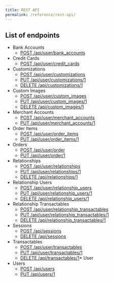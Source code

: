 ```yaml
---
title: REST API
permalink: /reference/rest-api/
---
```


## List of endpoints

* Bank Accounts
  * [POST /api/user/bank_accounts](/reference/rest-api/bank_accounts_post)
* Credit Cards
  * [POST /api/user/credit_cards](/reference/rest-api/credit_cards_post)
* Customizations
  * [POST /api/user/customizations](/reference/rest-api/customizations_post)
  * [PUT /api/user/customizations/1](/reference/rest-api/customizations_put)
  * [DELETE /api/customizations/1](/reference/rest-api/customizations_delete)
* Custom Images
  * [POST /api/user/custom_images](/reference/rest-api/custom_images_post)
  * [PUT /api/user/custom_images/1](/reference/rest-api/custom_images_put)
  * [DELETE /api/custom_images/1](/reference/rest-api/custom_images_delete)
* Merchant Accounts
  * [POST /api/user/merchant_accounts](/reference/rest-api/merchant_accounts_post)
  * [PUT /api/user/merchant_accounts/1](/reference/rest-api/merchant_accounts_put)
* Order Items
  * [POST /api/user/order_items](/reference/rest-api/order_items_post)
  * [PUT /api/user/order_items/1](/reference/rest-api/order_items_put)
* Orders
  * [POST /api/user/order](/reference/rest-api/order_post)
  * [PUT /api/user/order/1](/reference/rest-api/order_put)
* Relationships
  * [POST /api/user/relationships](/reference/rest-api/relationships_post)
  * [PUT /api/user/relationships/1](/reference/rest-api/relationships_put)
  * [DELETE /api/relationships/1](/reference/rest-api/relationships_delete)
* Relationship Users
  * [POST /api/user/relationship_users](/reference/rest-api/relationship_users_post)
  * [PUT /api/user/relationship_users/1](/reference/rest-api/relationship_users_put)
  * [DELETE /api/relationship_users/1](/reference/rest-api/relationship_users_delete)
* Relationship Transactables
  * [POST /api/user/relationship_transactables](/reference/rest-api/relationship_transactables_post)
  * [PUT /api/user/relationship_transactables/1](/reference/rest-api/relationship_transactables_put)
  * [DELETE /api/relationship_transactables/1](/reference/rest-api/relationship_transactables_delete)
* Sessions
  * [POST /api/sessions](/reference/rest-api/sessions_post)
  * [DELETE /api/sessions](/reference/rest-api/sessions_delete)
* Transactables
  * [POST /api/user/transactables](/reference/rest-api/transactables_post)
  * [PUT /api/user/transactables/1](/reference/rest-api/transactables_put)
  * [DELETE /api/transactables/1](/reference/rest-api/transactables_delete)* User
* Users
  * [POST /api/users](/reference/rest-api/users_post)
  * [PUT /api/users/1](/reference/rest-api/users_put)
